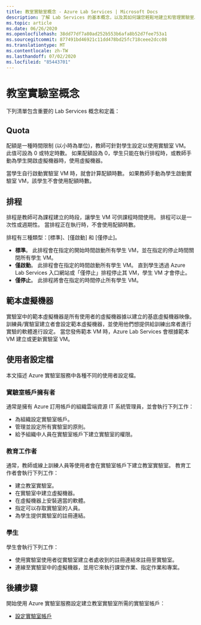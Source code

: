 ```yaml
---
title: 教室實驗室概念 - Azure Lab Services | Microsoft Docs
description: 了解 Lab Services 的基本概念，以及其如何讓您輕鬆地建立和管理實驗室。
ms.topic: article
ms.date: 06/26/2020
ms.openlocfilehash: 38dd77df7a80ad252b553b6afa8b52d7fee753a1
ms.sourcegitcommit: 877491bd46921c11dd478bd25fc718ceee2dcc08
ms.translationtype: MT
ms.contentlocale: zh-TW
ms.lasthandoff: 07/02/2020
ms.locfileid: "85443701"
---
```

# <a name="classroom-labs-concepts"></a>教室實驗室概念

下列清單包含重要的 Lab Services 概念和定義：

## <a name="quota"></a>Quota

配額是一種時間限制 (以小時為單位)，教師可針對學生設定以使用實驗室 VM。 此值可設為 0 或特定時數。 如果配額設為 0，學生只能在執行排程時，或教師手動為學生開啟虛擬機器時，使用虛擬機器。  

當學生自行啟動實驗室 VM 時，就會計算配額時數。  如果教師手動為學生啟動實驗室 VM，該學生不會使用配額時數。

## <a name="schedules"></a>排程

排程是教師可為課程建立的時段，讓學生 VM 可供課程時間使用。  排程可以是一次性或週期性。  當排程正在執行時，不會使用配額時數。

排程有三種類型：[標準]、[僅啟動] 和 [僅停止]。

- **標準**。  此排程會在指定的開始時間啟動所有學生 VM，並在指定的停止時間關閉所有學生 VM。
- **僅啟動**。   此排程會在指定的時間啟動所有學生 VM。  直到學生透過 Azure Lab Services 入口網站或「僅停止」排程停止其 VM，學生 VM 才會停止。
- **僅停止**。  此排程將會在指定的時間停止所有學生 VM。  

## <a name="template-virtual-machine"></a>範本虛擬機器

實驗室中的範本虛擬機器是所有使用者的虛擬機器據以建立的基底虛擬機器映像。 訓練員/實驗室建立者會設定範本虛擬機器，並使用他們想提供給訓練出席者進行實驗的軟體進行設定。 當您發佈範本 VM 時，Azure Lab Services 會根據範本 VM 建立或更新實驗室 VM。

## <a name="user-profiles"></a>使用者設定檔

本文描述 Azure 實驗室服務中各種不同的使用者設定檔。

### <a name="lab-account-owner"></a>實驗室帳戶擁有者

通常是擁有 Azure 訂用帳戶的組織雲端資源 IT 系統管理員，並會執行下列工作：

- 為組織設定實驗室帳戶。
- 管理並設定所有實驗室的原則。
- 給予組織中人員在實驗室帳戶下建立實驗室的權限。

### <a name="educator"></a>教育工作者

通常，教師或線上訓練人員等使用者會在實驗室帳戶下建立教室實驗室。 教育工作者會執行下列工作：

- 建立教室實驗室。
- 在實驗室中建立虛擬機器。
- 在虛擬機器上安裝適當的軟體。
- 指定可以存取實驗室的人員。
- 為學生提供實驗室的註冊連結。

### <a name="student"></a>學生

學生會執行下列工作：

- 使用實驗室使用者從實驗室建立者處收到的註冊連結來註冊至實驗室。
- 連線至實驗室中的虛擬機器，並用它來執行課堂作業、指定作業和專案。

## <a name="next-steps"></a>後續步驟

開始使用 Azure 實驗室服務設定建立教室實驗室所需的實驗室帳戶：

- [設定實驗室帳戶](tutorial-setup-lab-account.md)
